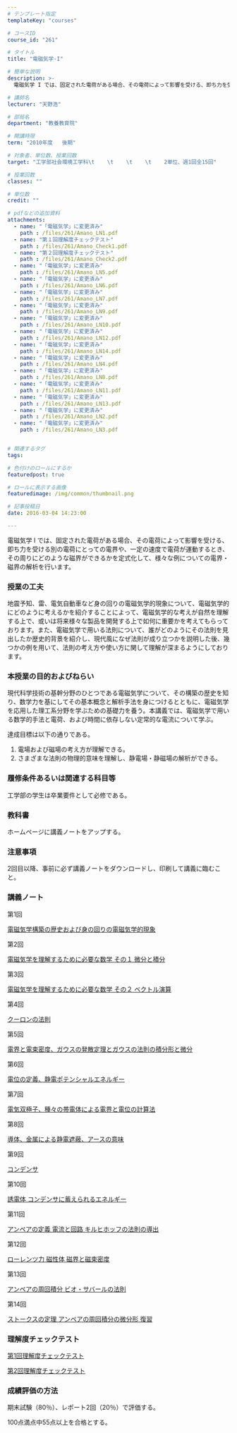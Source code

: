 ```yaml
---
# テンプレート指定
templateKey: "courses"

# コースID
course_id: "261"

# タイトル
title: "電磁気学-I"

# 簡単な説明
description: >-
  電磁気学 I では、固定された電荷がある場合、その電荷によって影響を受ける、即ち力を受ける別の電荷にとっての電界や、一定の速度で電荷が運動するとき、その周りにどのような磁界ができるかを定式化して、様々...

# 講師名
lecturer: "天野浩"

# 部局名
department: "教養教育院"

# 開講時限
term: "2010年度	後期"

# 対象者、単位数、授業回数
target: "工学部社会環境工学科\t    \t    \t    \t    2単位、週1回全15回"

# 授業回数
classes: ""

# 単位数
credit: ""

# pdfなどの追加資料
attachments: 
  - name: "「電磁気学」に変更済み" 
    path : /files/261/Amano_LN1.pdf
  - name: "第１回理解度チェックテスト" 
    path : /files/261/Amano_Check1.pdf
  - name: "第２回理解度チェックテスト" 
    path : /files/261/Amano_Check2.pdf
  - name: "「電磁気学」に変更済み" 
    path : /files/261/Amano_LN5.pdf
  - name: "「電磁気学」に変更済み" 
    path : /files/261/Amano_LN6.pdf
  - name: "「電磁気学」に変更済み" 
    path : /files/261/Amano_LN7.pdf
  - name: "「電磁気学」に変更済み" 
    path : /files/261/Amano_LN9.pdf
  - name: "「電磁気学」に変更済み" 
    path : /files/261/Amano_LN10.pdf
  - name: "「電磁気学」に変更済み" 
    path : /files/261/Amano_LN12.pdf
  - name: "「電磁気学」に変更済み" 
    path : /files/261/Amano_LN14.pdf
  - name: "「電磁気学」に変更済み" 
    path : /files/261/Amano_LN4.pdf
  - name: "「電磁気学」に変更済み" 
    path : /files/261/Amano_LN8.pdf
  - name: "「電磁気学」に変更済み" 
    path : /files/261/Amano_LN11.pdf
  - name: "「電磁気学」に変更済み" 
    path : /files/261/Amano_LN13.pdf
  - name: "「電磁気学」に変更済み" 
    path : /files/261/Amano_LN2.pdf
  - name: "「電磁気学」に変更済み" 
    path : /files/261/Amano_LN3.pdf


# 関連するタグ
tags:

# 色付けのロールにするか
featuredpost: true

# ロールに表示する画像
featuredimage: /img/common/thumbnail.png

# 記事投稿日
date: 2016-03-04 14:23:00

---
```

電磁気学 I では、固定された電荷がある場合、その電荷によって影響を受ける、即ち力を受ける別の電荷にとっての電界や、一定の速度で電荷が運動するとき、その周りにどのような磁界ができるかを定式化して、様々な例についての電界・磁界の解析を行います。
### 授業の工夫

地震予知、雷、電気自動車など身の回りの電磁気学的現象について、電磁気学的にどのように考えるかを紹介することによって、電磁気学的な考えが自然を理解する上で、或いは将来様々な製品を開発する上で如何に重要かを考えてもらっております。また、電磁気学で用いる法則について、誰がどのようにその法則を見出したか歴史的背景を紹介し、現代風になぜ法則が成り立つかを説明した後、幾つかの例を用いて、法則の考え方や使い方に関して理解が深まるようにしております。

### 本授業の目的およびねらい

現代科学技術の基幹分野のひとつである電磁気学について、その構築の歴史を知り、数学力を基にしてその基本概念と解析手法を身につけるとともに、電磁気学を応用した理工系分野を学ぶための基礎力を養う。本講義では、電磁気学で用いる数学的手法と電荷、および時間に依存しない定常的な電流について学ぶ。 

達成目標は以下の通りである。 

  1. 電場および磁場の考え方が理解できる。
  2. さまざまな法則の物理的意味を理解し、静電場・静磁場の解析ができる。

### 履修条件あるいは関連する科目等

工学部の学生は卒業要件として必修である。 

### 教科書

ホームページに講義ノートをアップする。 

### 注意事項

2回目以降、事前に必ず講義ノートをダウンロードし、印刷して講義に臨むこと。

### 講義ノート

第1回


[電磁気学構築の歴史および身の回りの電磁気学的現象](/files/261/Amano_LN1.pdf) 

第2回


[電磁気学を理解するために必要な数学 その１ 微分と積分](/files/261/Amano_LN2.pdf) 

第3回


[電磁気学を理解するために必要な数学 その２ ベクトル演算](/files/261/Amano_LN3.pdf) 

第4回


[クーロンの法則](/files/261/Amano_LN4.pdf) 

第5回


[電界と電束密度、ガウスの発散定理とガウスの法則の積分形と微分](/files/261/Amano_LN5.pdf) 

第6回


[電位の定義、静電ポテンシャルエネルギー](/files/261/Amano_LN6.pdf) 

第7回


[電気双極子、種々の帯電体による電界と電位の計算法](/files/261/Amano_LN7.pdf) 

第8回


[導体、金属による静電遮蔽、アースの意味](/files/261/Amano_LN8.pdf) 

第9回


[コンデンサ](/files/261/Amano_LN9.pdf) 

第10回


[誘電体 コンデンサに蓄えられるエネルギー](/files/261/Amano_LN10.pdf) 

第11回


[アンペアの定義 電流と回路 キルヒホッフの法則の導出](/files/261/Amano_LN11.pdf) 

第12回


[ローレンツ力 磁性体 磁界と磁束密度](/files/261/Amano_LN12.pdf) 

第13回


[アンペアの周回積分 ビオ・サバールの法則](/files/261/Amano_LN13.pdf) 

第14回


[ストークスの定理 アンペアの周回積分の微分形 復習](/files/261/Amano_LN14.pdf) 

### 理解度チェックテスト


[第1回理解度チェックテスト](/files/261/Amano_Check1.pdf) 

[第2回理解度チェックテスト](/files/261/Amano_Check2.pdf) 

### 成績評価の方法

期末試験（80％）、レポート2回（20％）で評価する。

100点満点中55点以上を合格とする。
